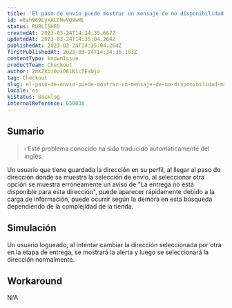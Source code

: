 ```yaml
---
title: 'El paso de envío puede mostrar un mensaje de no disponibilidad mientras se calculan las opciones de envío'
id: e8ah969LyXALENeVO9wML
status: PUBLISHED
createdAt: 2023-03-24T14:34:35.667Z
updatedAt: 2023-03-24T14:35:04.264Z
publishedAt: 2023-03-24T14:35:04.264Z
firstPublishedAt: 2023-03-24T14:34:36.183Z
contentType: knownIssue
productTeam: Checkout
author: 2mXZkbi0oi061KicTExNjo
tag: Checkout
slug: el-paso-de-envio-puede-mostrar-un-mensaje-de-no-disponibilidad-mientras-se-calculan-las-opciones-de-envio
locale: es
kiStatus: Backlog
internalReference: 650038
---
```


## Sumario

>ℹ️ Este problema conocido ha sido traducido automáticamente del inglés.


Un usuario que tiene guardada la dirección en su perfil, al llegar al paso de dirección donde se muestra la selección de envío, al seleccionar otra opción se muestra erróneamente un aviso de "La entrega no está disponible para esta dirección", puede aparecer rápidamente debido a la carga de información, puede ocurrir según la demora en esta búsqueda dependiendo de la complejidad de la tienda.


##

## Simulación


Un usuario logueado, al intentar cambiar la dirección seleccionada por otra en la etapa de entrega, se mostrará la alerta y luego se seleccionará la dirección normalmente.



## Workaround


N/A


